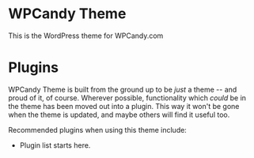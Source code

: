 WPCandy Theme
=============

This is the WordPress theme for WPCandy.com

Plugins
=======

WPCandy Theme is built from the ground up to be _just_ a theme -- and proud of it, of course. Wherever possible, functionality which _could_ be in the theme has been moved out into a plugin. This way it won't be gone when the theme is updated, and maybe others will find it useful too.

Recommended plugins when using this theme include:

* Plugin list starts here.